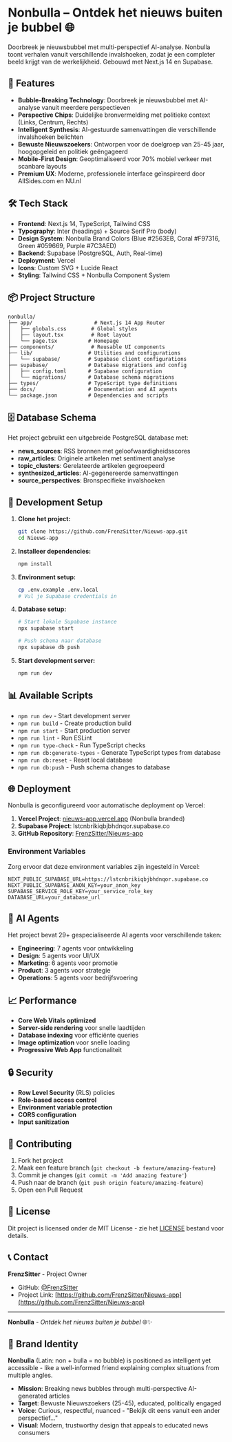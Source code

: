 # Nonbulla – Ontdek het nieuws buiten je bubbel 🌐

Doorbreek je nieuwsbubbel met multi-perspectief AI-analyse. Nonbulla toont verhalen vanuit verschillende invalshoeken, zodat je een completer beeld krijgt van de werkelijkheid. Gebouwd met Next.js 14 en Supabase.

## 🚀 Features

- **Bubble-Breaking Technology**: Doorbreek je nieuwsbubbel met AI-analyse vanuit meerdere perspectieven
- **Perspective Chips**: Duidelijke bronvermelding met politieke context (Links, Centrum, Rechts)
- **Intelligent Synthesis**: AI-gestuurde samenvattingen die verschillende invalshoeken belichten
- **Bewuste Nieuwszoekers**: Ontworpen voor de doelgroep van 25-45 jaar, hoogopgeleid en politiek geëngageerd
- **Mobile-First Design**: Geoptimaliseerd voor 70% mobiel verkeer met scanbare layouts
- **Premium UX**: Moderne, professionele interface geïnspireerd door AllSides.com en NU.nl

## 🛠️ Tech Stack

- **Frontend**: Next.js 14, TypeScript, Tailwind CSS
- **Typography**: Inter (headings) + Source Serif Pro (body)
- **Design System**: Nonbulla Brand Colors (Blue #2563EB, Coral #F97316, Green #059669, Purple #7C3AED)
- **Backend**: Supabase (PostgreSQL, Auth, Real-time)
- **Deployment**: Vercel
- **Icons**: Custom SVG + Lucide React
- **Styling**: Tailwind CSS + Nonbulla Component System

## 📦 Project Structure

```
nonbulla/
├── app/                    # Next.js 14 App Router
│   ├── globals.css        # Global styles
│   ├── layout.tsx         # Root layout
│   └── page.tsx          # Homepage
├── components/            # Reusable UI components
├── lib/                  # Utilities and configurations
│   └── supabase/         # Supabase client configurations
├── supabase/             # Database migrations and config
│   ├── config.toml       # Supabase configuration
│   └── migrations/       # Database schema migrations
├── types/                # TypeScript type definitions
├── docs/                 # Documentation and AI agents
└── package.json          # Dependencies and scripts
```

## 🗄️ Database Schema

Het project gebruikt een uitgebreide PostgreSQL database met:

- **news_sources**: RSS bronnen met geloofwaardigheidsscores
- **raw_articles**: Originele artikelen met sentiment analyse
- **topic_clusters**: Gerelateerde artikelen gegroepeerd
- **synthesized_articles**: AI-gegenereerde samenvattingen
- **source_perspectives**: Bronspecifieke invalshoeken

## 🔧 Development Setup

1. **Clone het project:**
   ```bash
   git clone https://github.com/FrenzSitter/Nieuws-app.git
   cd Nieuws-app
   ```

2. **Installeer dependencies:**
   ```bash
   npm install
   ```

3. **Environment setup:**
   ```bash
   cp .env.example .env.local
   # Vul je Supabase credentials in
   ```

4. **Database setup:**
   ```bash
   # Start lokale Supabase instance
   npx supabase start
   
   # Push schema naar database
   npx supabase db push
   ```

5. **Start development server:**
   ```bash
   npm run dev
   ```

## 📊 Available Scripts

- `npm run dev` - Start development server
- `npm run build` - Create production build
- `npm run start` - Start production server
- `npm run lint` - Run ESLint
- `npm run type-check` - Run TypeScript checks
- `npm run db:generate-types` - Generate TypeScript types from database
- `npm run db:reset` - Reset local database
- `npm run db:push` - Push schema changes to database

## 🌐 Deployment

Nonbulla is geconfigureerd voor automatische deployment op Vercel:

1. **Vercel Project**: [nieuws-app.vercel.app](https://nieuws-app.vercel.app) (Nonbulla branded)
2. **Supabase Project**: lstcnbrikiqbjbhdnqor.supabase.co
3. **GitHub Repository**: [FrenzSitter/Nieuws-app](https://github.com/FrenzSitter/Nieuws-app)

### Environment Variables

Zorg ervoor dat deze environment variables zijn ingesteld in Vercel:

```env
NEXT_PUBLIC_SUPABASE_URL=https://lstcnbrikiqbjbhdnqor.supabase.co
NEXT_PUBLIC_SUPABASE_ANON_KEY=your_anon_key
SUPABASE_SERVICE_ROLE_KEY=your_service_role_key
DATABASE_URL=your_database_url
```

## 🤖 AI Agents

Het project bevat 29+ gespecialiseerde AI agents voor verschillende taken:

- **Engineering**: 7 agents voor ontwikkeling
- **Design**: 5 agents voor UI/UX
- **Marketing**: 6 agents voor promotie
- **Product**: 3 agents voor strategie
- **Operations**: 5 agents voor bedrijfsvoering

## 📈 Performance

- **Core Web Vitals optimized**
- **Server-side rendering** voor snelle laadtijden
- **Database indexing** voor efficiënte queries
- **Image optimization** voor snelle loading
- **Progressive Web App** functionaliteit

## 🔒 Security

- **Row Level Security** (RLS) policies
- **Role-based access control**
- **Environment variable protection**
- **CORS configuration**
- **Input sanitization**

## 🤝 Contributing

1. Fork het project
2. Maak een feature branch (`git checkout -b feature/amazing-feature`)
3. Commit je changes (`git commit -m 'Add amazing feature'`)
4. Push naar de branch (`git push origin feature/amazing-feature`)
5. Open een Pull Request

## 📄 License

Dit project is licensed onder de MIT License - zie het [LICENSE](LICENSE) bestand voor details.

## 📞 Contact

**FrenzSitter** - Project Owner
- GitHub: [@FrenzSitter](https://github.com/FrenzSitter)
- Project Link: [https://github.com/FrenzSitter/Nieuws-app](https://github.com/FrenzSitter/Nieuws-app)

---

**Nonbulla** - *Ontdek het nieuws buiten je bubbel* 🌐✨

## 🎯 Brand Identity

**Nonbulla** (Latin: non + bulla = no bubble) is positioned as intelligent yet accessible - like a well-informed friend explaining complex situations from multiple angles.

- **Mission**: Breaking news bubbles through multi-perspective AI-generated articles
- **Target**: Bewuste Nieuwszoekers (25-45), educated, politically engaged
- **Voice**: Curious, respectful, nuanced - "Bekijk dit eens vanuit een ander perspectief..."
- **Visual**: Modern, trustworthy design that appeals to educated news consumers